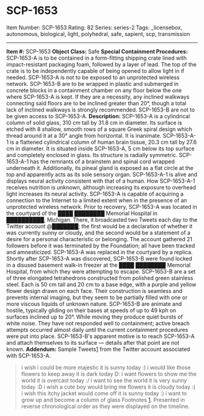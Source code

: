# SCP-1653
Item Number: SCP-1653
Rating: 82
Series: series-2
Tags: _licensebox, autonomous, biological, light, polyhedral, safe, sapient, scp, transmission

---

**Item #:** SCP-1653
**Object Class:** Safe
**Special Containment Procedures:** SCP-1653-A is to be contained in a form-fitting shipping crate lined with impact-resistant packaging foam, followed by a layer of lead. The top of the crate is to be independently capable of being opened to allow light in if needed. SCP-1653-A is not to be exposed to an unprotected wireless network.
SCP-1653-B are to be wrapped in plastic and submerged in concrete blocks in a containment chamber on any floor below the one where SCP-1653-A is kept. If they are a necessity, any inclined walkways connecting said floors are to be inclined greater than 20°, though a total lack of inclined walkways is strongly recommended. SCP-1653-B are not to be given access to SCP-1653-A.
**Description:** SCP-1653-A is a cylindrical column of solid glass, 310 cm tall by 31.8 cm in diameter. Its surface is etched with 8 shallow, smooth rows of a square Greek spiral design which thread around it at a 30° angle from horizontal. It is inanimate.
SCP-1653-A-1 is a flattened cylindrical column of human brain tissue, 20.3 cm tall by 27.6 cm in diameter. It is situated inside SCP-1653-A, 5 cm below its top surface and completely enclosed in glass. Its structure is radially symmetric. SCP-1653-A-1 has the remnants of a brainstem and spinal cord wrapped underneath it. Additionally, its pineal gland is exposed as a flat circle at the top and apparently acts as its sole sensory organ. SCP-1653-A-1 is alive and displays neural activity consistent with that of a human. How SCP-1653-A-1 receives nutrition is unknown, although increasing its exposure to overhead light increases its neural activity.
SCP-1653-A is capable of acquiring a connection to the Internet to a limited extent when in the presence of an unprotected wireless network. Prior to recovery, SCP-1653-A was located in the courtyard of the ████ ████████ Memorial Hospital in ██████████, Michigan. There, it broadcasted two Tweets each day to the Twitter account @███████; the first would be a declaration of whether it was currently sunny or cloudy, and the second would be a statement of a desire for a personal characteristic or belonging. The account gathered 21 followers before it was terminated by the Foundation; all have been tracked and amnesticized. SCP-1653-A was replaced in the courtyard by a replica. Shortly after SCP-1653-A was discovered, SCP-1653-B were found locked in a disused basement walk-in freezer at the ████ ████████ Memorial Hospital, from which they were attempting to escape.
SCP-1653-B are a set of three elongated tetrahedrons constructed from polished green stainless steel. Each is 50 cm tall and 20 cm to a base edge, with a purple and yellow flower design drawn on each face. Their construction is seamless and prevents internal imaging, but they seem to be partially filled with one or more viscous liquids of unknown nature. SCP-1653-B are animate and hostile, typically gliding on their bases at speeds of up to 49 kph on surfaces inclined up to 20°. While moving they produce quiet bursts of white noise. They have not responded well to containment; active breach attempts occurred almost daily until the current containment procedures were put into place. SCP-1653-B's apparent motive is to reach SCP-1653-A and attach themselves to its surface — details after that point are not known.
**Addendum:** Sample Tweets[1](javascript:;) from the Twitter account associated with SCP-1653-A.
> i wish i could be more majestic
> it is sunny today :)
> i would like those flowers to keep away
> it is dark today D:
> i want flowers to show me the world
> it is overcast today :/
> i want to see the world
> it is very sunny today :D
> i wish a cute boy would bring me flowers
> it is cloudy today :(
> i wish this itchy jacket would come off
> it is sunny today :)
> i want to grow up and become a column of glass
Footnotes
[1](javascript:;). Presented in reverse chronological order as they were displayed on the timeline.